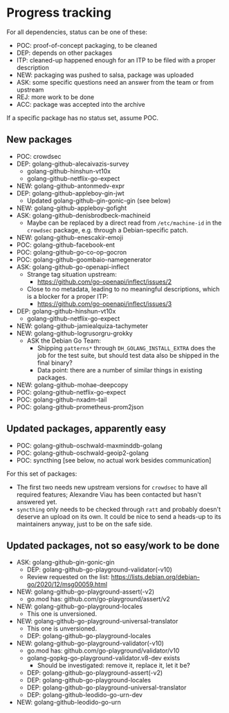 # Progress tracking

For all dependencies, status can be one of these:
 - POC: proof-of-concept packaging, to be cleaned
 - DEP: depends on other packages
 - ITP: cleaned-up happened enough for an ITP to be filed with a proper description
 - NEW: packaging was pushed to salsa, package was uploaded
 - ASK: some specific questions need an answer from the team or from upstream
 - REJ: more work to be done
 - ACC: package was accepted into the archive

If a specific package has no status set, assume POC.


## New packages

 - POC: crowdsec
 - DEP: golang-github-alecaivazis-survey
    + golang-github-hinshun-vt10x
    + golang-github-netflix-go-expect
 - NEW: golang-github-antonmedv-expr
 - DEP: golang-github-appleboy-gin-jwt
    + Updated golang-github-gin-gonic-gin (see below)
 - NEW: golang-github-appleboy-gofight
 - ASK: golang-github-denisbrodbeck-machineid
    + Maybe can be replaced by a direct read from `/etc/machine-id` in
      the `crowdsec` package, e.g. through a Debian-specific patch.
 - NEW: golang-github-enescakir-emoji
 - POC: golang-github-facebook-ent
 - POC: golang-github-go-co-op-gocron
 - POC: golang-github-goombaio-namegenerator
 - ASK: golang-github-go-openapi-inflect
    + Strange tag situation upstream:
       - https://github.com/go-openapi/inflect/issues/2
    + Close to no metadata, leading to no meaningful descriptions,
      which is a blocker for a proper ITP:
       - https://github.com/go-openapi/inflect/issues/3
 - DEP: golang-github-hinshun-vt10x
    + golang-github-netflix-go-expect
 - NEW: golang-github-jamiealquiza-tachymeter
 - NEW: golang-github-logrusorgru-grokky
    + ASK the Debian Go Team:
       - Shipping `patterns*` through `DH_GOLANG_INSTALL_EXTRA` does
         the job for the test suite, but should test data also be
         shipped in the final binary?
       - Data point: there are a number of similar things in existing
         packages.
 - NEW: golang-github-mohae-deepcopy
 - POC: golang-github-netflix-go-expect
 - POC: golang-github-nxadm-tail
 - POC: golang-github-prometheus-prom2json


## Updated packages, apparently easy


 - POC: golang-github-oschwald-maxminddb-golang
 - POC: golang-github-oschwald-geoip2-golang
 - POC: syncthing [see below, no actual work besides communication]

For this set of packages:
 - The first two needs new upstream versions for `crowdsec` to have
   all required features; Alexandre Viau has been contacted but
   hasn't answered yet.
 - `syncthing` only needs to be checked through `ratt` and probably
   doesn't deserve an upload on its own. It could be nice to send a
   heads-up to its maintainers anyway, just to be on the safe side.


## Updated packages, not so easy/work to be done

 - ASK: golang-github-gin-gonic-gin
    + DEP: golang-github-go-playground-validator(-v10)
    + Review requested on the list:
        https://lists.debian.org/debian-go/2020/12/msg00059.html
 - NEW: golang-github-go-playground-assert(-v2)
    + go.mod has: github.com/go-playground/assert/v2
 - NEW: golang-github-go-playground-locales
    + This one is unversioned.
 - NEW: golang-github-go-playground-universal-translator
    + This one is unversioned.
    + DEP: golang-github-go-playground-locales
 - NEW: golang-github-go-playground-validator(-v10)
    + go.mod has: github.com/go-playground/validator/v10
    + golang-gopkg-go-playground-validator.v8-dev exists
       - Should be investigated: remove it, replace it, let it be?
    + DEP: golang-github-go-playground-assert(-v2)
    + DEP: golang-github-go-playground-locales
    + DEP: golang-github-go-playground-universal-translator
    + DEP: golang-github-leodido-go-urn-dev
 - NEW: golang-github-leodido-go-urn

